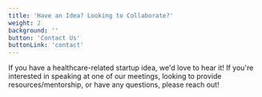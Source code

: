 ```yaml
---
title: 'Have an Idea? Looking to Collaborate?'
weight: 2
background: ''
button: 'Contact Us'
buttonLink: 'contact'
---
```


If you have a healthcare-related startup idea, we'd love to hear it! If you're interested in speaking at one of our meetings, looking to provide resources/mentorship, or have any questions, please reach out!
